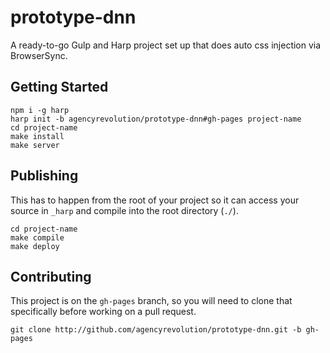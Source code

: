 # prototype-dnn

A ready-to-go Gulp and Harp project set up that does auto css injection via BrowserSync.

## Getting Started

```console
npm i -g harp
harp init -b agencyrevolution/prototype-dnn#gh-pages project-name
cd project-name
make install
make server
```

## Publishing
This has to happen from the root of your project so it can access your source in `_harp` and compile into the root directory (`./`).

```console
cd project-name
make compile
make deploy
```
## Contributing
This project is on the `gh-pages` branch, so you will need to clone that specifically before working on a pull request.

```console
git clone http://github.com/agencyrevolution/prototype-dnn.git -b gh-pages
```
